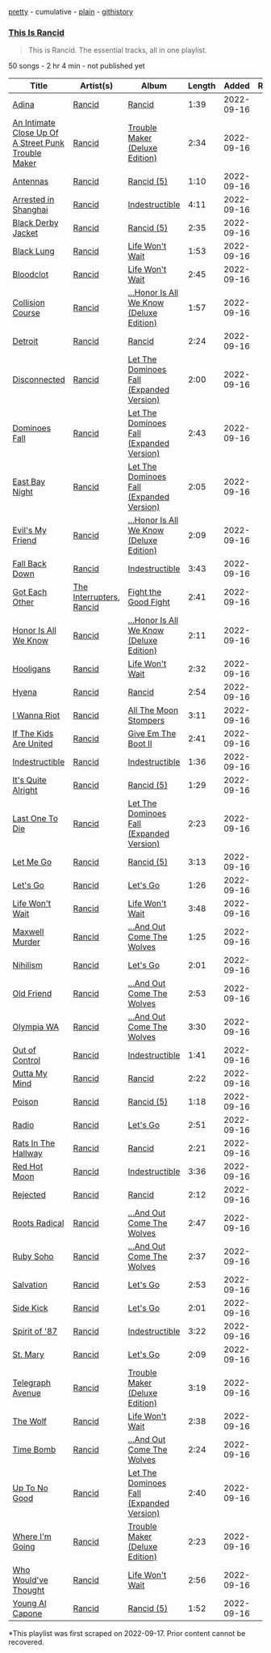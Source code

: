 [pretty](/playlists/pretty/37i9dQZF1DZ06evO3RKLw4.md) - cumulative - [plain](/playlists/plain/37i9dQZF1DZ06evO3RKLw4) - [githistory](https://github.githistory.xyz/mackorone/spotify-playlist-archive/blob/main/playlists/plain/37i9dQZF1DZ06evO3RKLw4)

### [This Is Rancid](https://open.spotify.com/playlist/37i9dQZF1DZ06evO3RKLw4)

> This is Rancid\. The essential tracks, all in one playlist.

50 songs - 2 hr 4 min - not published yet

| Title | Artist(s) | Album | Length | Added | Removed |
|---|---|---|---|---|---|
| [Adina](https://open.spotify.com/track/4PIRphLLoKGsjSNCBGr5Ha) | [Rancid](https://open.spotify.com/artist/6xTk3EK5T9UzudENVvu9YB) | [Rancid](https://open.spotify.com/album/0ELny42cJ5M3cjHAVeLVdr) | 1:39 | 2022-09-16 |  |
| [An Intimate Close Up Of A Street Punk Trouble Maker](https://open.spotify.com/track/7IejBxjTUvI6A1Kprlxqfz) | [Rancid](https://open.spotify.com/artist/6xTk3EK5T9UzudENVvu9YB) | [Trouble Maker \(Deluxe Edition\)](https://open.spotify.com/album/0IJ8KmhJausnsCjUvgM5vY) | 2:34 | 2022-09-16 |  |
| [Antennas](https://open.spotify.com/track/6vYgCVhPyr6cSzyROqf8fd) | [Rancid](https://open.spotify.com/artist/6xTk3EK5T9UzudENVvu9YB) | [Rancid \(5\)](https://open.spotify.com/album/0mAo7j2DjyboBbRC7mG2uw) | 1:10 | 2022-09-16 |  |
| [Arrested in Shanghai](https://open.spotify.com/track/3eMpWrJhO6XsiOanQTDpax) | [Rancid](https://open.spotify.com/artist/6xTk3EK5T9UzudENVvu9YB) | [Indestructible](https://open.spotify.com/album/7eP4TXdwO68vnivfDxs6fg) | 4:11 | 2022-09-16 |  |
| [Black Derby Jacket](https://open.spotify.com/track/63eDmxXVSiFiibXVaG7o5t) | [Rancid](https://open.spotify.com/artist/6xTk3EK5T9UzudENVvu9YB) | [Rancid \(5\)](https://open.spotify.com/album/0mAo7j2DjyboBbRC7mG2uw) | 2:35 | 2022-09-16 |  |
| [Black Lung](https://open.spotify.com/track/5rS94wXNKkQbe2yqXNUoWP) | [Rancid](https://open.spotify.com/artist/6xTk3EK5T9UzudENVvu9YB) | [Life Won't Wait](https://open.spotify.com/album/410JU10vru3pFk7f7vA94E) | 1:53 | 2022-09-16 |  |
| [Bloodclot](https://open.spotify.com/track/2RetS9VF5XDmuljJINowwu) | [Rancid](https://open.spotify.com/artist/6xTk3EK5T9UzudENVvu9YB) | [Life Won't Wait](https://open.spotify.com/album/410JU10vru3pFk7f7vA94E) | 2:45 | 2022-09-16 |  |
| [Collision Course](https://open.spotify.com/track/7CFhxrWbAoqP5tsVDxYMFf) | [Rancid](https://open.spotify.com/artist/6xTk3EK5T9UzudENVvu9YB) | [...Honor Is All We Know \(Deluxe Edition\)](https://open.spotify.com/album/5mLjbMgKEL9ybpmKSQDoP4) | 1:57 | 2022-09-16 |  |
| [Detroit](https://open.spotify.com/track/06yrcI03mmIh5bNtGMn2k5) | [Rancid](https://open.spotify.com/artist/6xTk3EK5T9UzudENVvu9YB) | [Rancid](https://open.spotify.com/album/0ELny42cJ5M3cjHAVeLVdr) | 2:24 | 2022-09-16 |  |
| [Disconnected](https://open.spotify.com/track/6m4HKtDDwzVHdZAW6GMNdH) | [Rancid](https://open.spotify.com/artist/6xTk3EK5T9UzudENVvu9YB) | [Let The Dominoes Fall \(Expanded Version\)](https://open.spotify.com/album/3YKr1OXFNxd2hWu106Ty93) | 2:00 | 2022-09-16 |  |
| [Dominoes Fall](https://open.spotify.com/track/6MVkVxTYySDiaL2jAQsZqa) | [Rancid](https://open.spotify.com/artist/6xTk3EK5T9UzudENVvu9YB) | [Let The Dominoes Fall \(Expanded Version\)](https://open.spotify.com/album/3YKr1OXFNxd2hWu106Ty93) | 2:43 | 2022-09-16 |  |
| [East Bay Night](https://open.spotify.com/track/6WVak6Y3Fyts2tYsNMujru) | [Rancid](https://open.spotify.com/artist/6xTk3EK5T9UzudENVvu9YB) | [Let The Dominoes Fall \(Expanded Version\)](https://open.spotify.com/album/3YKr1OXFNxd2hWu106Ty93) | 2:05 | 2022-09-16 |  |
| [Evil's My Friend](https://open.spotify.com/track/2itW6yNVqzqtFM3G3qbhpx) | [Rancid](https://open.spotify.com/artist/6xTk3EK5T9UzudENVvu9YB) | [...Honor Is All We Know \(Deluxe Edition\)](https://open.spotify.com/album/5mLjbMgKEL9ybpmKSQDoP4) | 2:09 | 2022-09-16 |  |
| [Fall Back Down](https://open.spotify.com/track/3pdHJCTk85ls2SGGXIJ7XH) | [Rancid](https://open.spotify.com/artist/6xTk3EK5T9UzudENVvu9YB) | [Indestructible](https://open.spotify.com/album/7eP4TXdwO68vnivfDxs6fg) | 3:43 | 2022-09-16 |  |
| [Got Each Other](https://open.spotify.com/track/0FyYR4Nnkbkk5BvECQRyXY) | [The Interrupters](https://open.spotify.com/artist/25Maank76ry2Tmbi2Ql1SF), [Rancid](https://open.spotify.com/artist/6xTk3EK5T9UzudENVvu9YB) | [Fight the Good Fight](https://open.spotify.com/album/6AoWkAFBSNlX63z1fJVNIL) | 2:41 | 2022-09-16 |  |
| [Honor Is All We Know](https://open.spotify.com/track/5by6Zu7h7VZOAzLBEP7rv2) | [Rancid](https://open.spotify.com/artist/6xTk3EK5T9UzudENVvu9YB) | [...Honor Is All We Know \(Deluxe Edition\)](https://open.spotify.com/album/5mLjbMgKEL9ybpmKSQDoP4) | 2:11 | 2022-09-16 |  |
| [Hooligans](https://open.spotify.com/track/5uNrA98u8ZSoAaHaDSSmU4) | [Rancid](https://open.spotify.com/artist/6xTk3EK5T9UzudENVvu9YB) | [Life Won't Wait](https://open.spotify.com/album/410JU10vru3pFk7f7vA94E) | 2:32 | 2022-09-16 |  |
| [Hyena](https://open.spotify.com/track/20GxyDLGDLr4zgb5587Oue) | [Rancid](https://open.spotify.com/artist/6xTk3EK5T9UzudENVvu9YB) | [Rancid](https://open.spotify.com/album/0ELny42cJ5M3cjHAVeLVdr) | 2:54 | 2022-09-16 |  |
| [I Wanna Riot](https://open.spotify.com/track/3prgCqodybVT758HNY2SXW) | [Rancid](https://open.spotify.com/artist/6xTk3EK5T9UzudENVvu9YB) | [All The Moon Stompers](https://open.spotify.com/album/5G6FHjebFlPzZ3i5iOeeot) | 3:11 | 2022-09-16 |  |
| [If The Kids Are United](https://open.spotify.com/track/5aL313wM2AQsQvdDNXrMXR) | [Rancid](https://open.spotify.com/artist/6xTk3EK5T9UzudENVvu9YB) | [Give Em The Boot II](https://open.spotify.com/album/2N7UbvqcQZDXWZrfHDeoYa) | 2:41 | 2022-09-16 |  |
| [Indestructible](https://open.spotify.com/track/6akNPd4acqhnBn86tEsfAb) | [Rancid](https://open.spotify.com/artist/6xTk3EK5T9UzudENVvu9YB) | [Indestructible](https://open.spotify.com/album/7eP4TXdwO68vnivfDxs6fg) | 1:36 | 2022-09-16 |  |
| [It's Quite Alright](https://open.spotify.com/track/0Mb9b1dko7GyYb2s6T7Ce1) | [Rancid](https://open.spotify.com/artist/6xTk3EK5T9UzudENVvu9YB) | [Rancid \(5\)](https://open.spotify.com/album/0mAo7j2DjyboBbRC7mG2uw) | 1:29 | 2022-09-16 |  |
| [Last One To Die](https://open.spotify.com/track/7Aulng5j4bWyRJ0emPhNGE) | [Rancid](https://open.spotify.com/artist/6xTk3EK5T9UzudENVvu9YB) | [Let The Dominoes Fall \(Expanded Version\)](https://open.spotify.com/album/3YKr1OXFNxd2hWu106Ty93) | 2:23 | 2022-09-16 |  |
| [Let Me Go](https://open.spotify.com/track/1aABR4wfyq8pESFDGUssSO) | [Rancid](https://open.spotify.com/artist/6xTk3EK5T9UzudENVvu9YB) | [Rancid \(5\)](https://open.spotify.com/album/0mAo7j2DjyboBbRC7mG2uw) | 3:13 | 2022-09-16 |  |
| [Let's Go](https://open.spotify.com/track/30zaM8Jc0whvFCW0iPgxZS) | [Rancid](https://open.spotify.com/artist/6xTk3EK5T9UzudENVvu9YB) | [Let's Go](https://open.spotify.com/album/44FRRbDmIqioUuIKjua6MT) | 1:26 | 2022-09-16 |  |
| [Life Won't Wait](https://open.spotify.com/track/3vXBoGZnanFF0NSQ5Of8UT) | [Rancid](https://open.spotify.com/artist/6xTk3EK5T9UzudENVvu9YB) | [Life Won't Wait](https://open.spotify.com/album/410JU10vru3pFk7f7vA94E) | 3:48 | 2022-09-16 |  |
| [Maxwell Murder](https://open.spotify.com/track/0vNGbGK1pl5SrV6SHUh06H) | [Rancid](https://open.spotify.com/artist/6xTk3EK5T9UzudENVvu9YB) | [...And Out Come The Wolves](https://open.spotify.com/album/1HisV3ZKLs9It3KlGcPki5) | 1:25 | 2022-09-16 |  |
| [Nihilism](https://open.spotify.com/track/5g1jCZ5cQuPw6YvEkd7Yni) | [Rancid](https://open.spotify.com/artist/6xTk3EK5T9UzudENVvu9YB) | [Let's Go](https://open.spotify.com/album/44FRRbDmIqioUuIKjua6MT) | 2:01 | 2022-09-16 |  |
| [Old Friend](https://open.spotify.com/track/12hrTdStYqC2lM5SAIQOcq) | [Rancid](https://open.spotify.com/artist/6xTk3EK5T9UzudENVvu9YB) | [...And Out Come The Wolves](https://open.spotify.com/album/1HisV3ZKLs9It3KlGcPki5) | 2:53 | 2022-09-16 |  |
| [Olympia WA](https://open.spotify.com/track/0TE5Q3XEPkEfmyNtr47wWa) | [Rancid](https://open.spotify.com/artist/6xTk3EK5T9UzudENVvu9YB) | [...And Out Come The Wolves](https://open.spotify.com/album/1HisV3ZKLs9It3KlGcPki5) | 3:30 | 2022-09-16 |  |
| [Out of Control](https://open.spotify.com/track/5qwuP7ijQePKsUl8zSJUBD) | [Rancid](https://open.spotify.com/artist/6xTk3EK5T9UzudENVvu9YB) | [Indestructible](https://open.spotify.com/album/7eP4TXdwO68vnivfDxs6fg) | 1:41 | 2022-09-16 |  |
| [Outta My Mind](https://open.spotify.com/track/4m6v9P3ZolPYizuYmYo3ym) | [Rancid](https://open.spotify.com/artist/6xTk3EK5T9UzudENVvu9YB) | [Rancid](https://open.spotify.com/album/0ELny42cJ5M3cjHAVeLVdr) | 2:22 | 2022-09-16 |  |
| [Poison](https://open.spotify.com/track/5Yljkq4TrBgDpwPRZcMgh4) | [Rancid](https://open.spotify.com/artist/6xTk3EK5T9UzudENVvu9YB) | [Rancid \(5\)](https://open.spotify.com/album/0mAo7j2DjyboBbRC7mG2uw) | 1:18 | 2022-09-16 |  |
| [Radio](https://open.spotify.com/track/6tlRgNME7ULlY5OcvRdgYn) | [Rancid](https://open.spotify.com/artist/6xTk3EK5T9UzudENVvu9YB) | [Let's Go](https://open.spotify.com/album/44FRRbDmIqioUuIKjua6MT) | 2:51 | 2022-09-16 |  |
| [Rats In The Hallway](https://open.spotify.com/track/4xjmfrqmUWgLSoaRA78qs3) | [Rancid](https://open.spotify.com/artist/6xTk3EK5T9UzudENVvu9YB) | [Rancid](https://open.spotify.com/album/0ELny42cJ5M3cjHAVeLVdr) | 2:21 | 2022-09-16 |  |
| [Red Hot Moon](https://open.spotify.com/track/3a0PmAzfzQfCZFGWkqQ2vi) | [Rancid](https://open.spotify.com/artist/6xTk3EK5T9UzudENVvu9YB) | [Indestructible](https://open.spotify.com/album/7eP4TXdwO68vnivfDxs6fg) | 3:36 | 2022-09-16 |  |
| [Rejected](https://open.spotify.com/track/4XFsQiQbTZ9h8IlMDf8jTE) | [Rancid](https://open.spotify.com/artist/6xTk3EK5T9UzudENVvu9YB) | [Rancid](https://open.spotify.com/album/0ELny42cJ5M3cjHAVeLVdr) | 2:12 | 2022-09-16 |  |
| [Roots Radical](https://open.spotify.com/track/0LWkdUtorgGHr1bwT2C6tY) | [Rancid](https://open.spotify.com/artist/6xTk3EK5T9UzudENVvu9YB) | [...And Out Come The Wolves](https://open.spotify.com/album/1HisV3ZKLs9It3KlGcPki5) | 2:47 | 2022-09-16 |  |
| [Ruby Soho](https://open.spotify.com/track/1pNlZQeoPnlxqf1Mjgm0H2) | [Rancid](https://open.spotify.com/artist/6xTk3EK5T9UzudENVvu9YB) | [...And Out Come The Wolves](https://open.spotify.com/album/1HisV3ZKLs9It3KlGcPki5) | 2:37 | 2022-09-16 |  |
| [Salvation](https://open.spotify.com/track/6b769E9sQf0kZTILVjSDaH) | [Rancid](https://open.spotify.com/artist/6xTk3EK5T9UzudENVvu9YB) | [Let's Go](https://open.spotify.com/album/44FRRbDmIqioUuIKjua6MT) | 2:53 | 2022-09-16 |  |
| [Side Kick](https://open.spotify.com/track/3tNYGRRCSU9wot9lXdX8Rh) | [Rancid](https://open.spotify.com/artist/6xTk3EK5T9UzudENVvu9YB) | [Let's Go](https://open.spotify.com/album/44FRRbDmIqioUuIKjua6MT) | 2:01 | 2022-09-16 |  |
| [Spirit of '87](https://open.spotify.com/track/11LLAA8ur0h06BjAJmG4zl) | [Rancid](https://open.spotify.com/artist/6xTk3EK5T9UzudENVvu9YB) | [Indestructible](https://open.spotify.com/album/7eP4TXdwO68vnivfDxs6fg) | 3:22 | 2022-09-16 |  |
| [St\. Mary](https://open.spotify.com/track/56HYaw6svMu5B5hJoqpiwc) | [Rancid](https://open.spotify.com/artist/6xTk3EK5T9UzudENVvu9YB) | [Let's Go](https://open.spotify.com/album/44FRRbDmIqioUuIKjua6MT) | 2:09 | 2022-09-16 |  |
| [Telegraph Avenue](https://open.spotify.com/track/3TtDUP3ijbAmWLmDAyrBe1) | [Rancid](https://open.spotify.com/artist/6xTk3EK5T9UzudENVvu9YB) | [Trouble Maker \(Deluxe Edition\)](https://open.spotify.com/album/0IJ8KmhJausnsCjUvgM5vY) | 3:19 | 2022-09-16 |  |
| [The Wolf](https://open.spotify.com/track/0rwQS0EU9Gg5EuA5d9Q5mm) | [Rancid](https://open.spotify.com/artist/6xTk3EK5T9UzudENVvu9YB) | [Life Won't Wait](https://open.spotify.com/album/410JU10vru3pFk7f7vA94E) | 2:38 | 2022-09-16 |  |
| [Time Bomb](https://open.spotify.com/track/41kg2RvdwBuIv0OPpvBS4v) | [Rancid](https://open.spotify.com/artist/6xTk3EK5T9UzudENVvu9YB) | [...And Out Come The Wolves](https://open.spotify.com/album/1HisV3ZKLs9It3KlGcPki5) | 2:24 | 2022-09-16 |  |
| [Up To No Good](https://open.spotify.com/track/1Ple8GjeW9SQDao6azBsHi) | [Rancid](https://open.spotify.com/artist/6xTk3EK5T9UzudENVvu9YB) | [Let The Dominoes Fall \(Expanded Version\)](https://open.spotify.com/album/3YKr1OXFNxd2hWu106Ty93) | 2:40 | 2022-09-16 |  |
| [Where I'm Going](https://open.spotify.com/track/3MXxV2BQjMEhZmTtLkIOPz) | [Rancid](https://open.spotify.com/artist/6xTk3EK5T9UzudENVvu9YB) | [Trouble Maker \(Deluxe Edition\)](https://open.spotify.com/album/0IJ8KmhJausnsCjUvgM5vY) | 2:23 | 2022-09-16 |  |
| [Who Would've Thought](https://open.spotify.com/track/6aaX19hvIIU0LWtYZpfLuj) | [Rancid](https://open.spotify.com/artist/6xTk3EK5T9UzudENVvu9YB) | [Life Won't Wait](https://open.spotify.com/album/410JU10vru3pFk7f7vA94E) | 2:56 | 2022-09-16 |  |
| [Young Al Capone](https://open.spotify.com/track/4oGvryWnZ0Q3ZG2Cb6cOfx) | [Rancid](https://open.spotify.com/artist/6xTk3EK5T9UzudENVvu9YB) | [Rancid \(5\)](https://open.spotify.com/album/0mAo7j2DjyboBbRC7mG2uw) | 1:52 | 2022-09-16 |  |

\*This playlist was first scraped on 2022-09-17. Prior content cannot be recovered.
